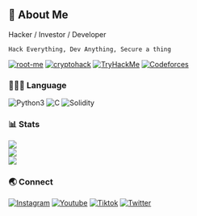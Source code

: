 ## 💫 About Me
Hacker / Investor / Developer
>
`Hack Everything, Dev Anything, Secure a thing`
>
[![root-me](https://img.shields.io/badge/root-me-%2300599C.svg?style=plastic&logo=rootme&logoColor=white)](https://www.root-me.org/Meguminz) [![cryptohack](https://img.shields.io/badge/cryptohack-%2300599C.svg?style=plastic&logo=Cryptohack&logoColor=orange&color=orange)](https://cryptohack.org/user/Meguminz/) [![TryHackMe](https://img.shields.io/badge/tryhackme-%2300599C.svg?style=plastic&logo=tryhackme&logoColor=white&color=darkgreen)](https://tryhackme.com/r/p/Meguminz) [![Codeforces](https://img.shields.io/badge/codeforces-%2300599C.svg?style=plastic&logo=codeforces&logoColor=yellow)](https://codeforces.com/profile/Meguminz)
>
### 👨🏻‍💻 Language
![Python3](https://img.shields.io/badge/python-3670A0?style=plastic&logo=python&logoColor=ffdd54) ![C](https://img.shields.io/badge/c-%2300599C.svg?style=plastic&logo=c&logoColor=white) ![Solidity](https://img.shields.io/badge/solidity-%2300599C.svg?style=plastic&logo=solidity&logoColor=white)
>
### 📊 Stats
![](https://github-readme-stats.vercel.app/api?username=paiscapital&theme=gotham&hide_border=false&include_all_commits=true&count_private=true)<br/>
![](https://github-readme-streak-stats.herokuapp.com/?user=paiscapital&theme=gotham&hide_border=false)<br/>
![](https://github-readme-stats.vercel.app/api/top-langs/?username=paiscapital&theme=gotham&hide_border=false&include_all_commits=true&count_private=true&layout=compact)
>
### 🌏 Connect
[![Instagram](https://img.shields.io/badge/Instagram-%23E4405F.svg?logo=Instagram&logoColor=white)](https://www.instagram.com/paiscapital) [![Youtube](https://img.shields.io/badge/YouTube-%23FF0000.svg?logo=YouTube&logoColor=white)](https://youtube.com/@paiscapital101) [![Tiktok](https://img.shields.io/badge/tiktok-%2300599C.svg?style=plastic&logo=tiktok&logoColor=white&color=black)](https://www.tiktok.com/@paiscapital) [![Twitter](https://img.shields.io/badge/Twitter-%231DA1F2.svg?logo=Twitter&logoColor=white)](https://x.com/paiscapital_)
